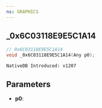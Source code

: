```yaml
---
ns: GRAPHICS
---
```

## _0x6C03118E9E5C1A14

```c
// 0x6C03118E9E5C1A14
void _0x6C03118E9E5C1A14(Any p0);
```

```
NativeDB Introduced: v1207
```

## Parameters
* **p0**:
